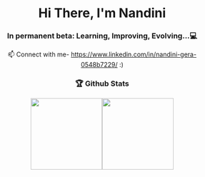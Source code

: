 <h1 align="center">Hi There, I'm Nandini</h1>
<h3 align="center">In permanent beta: Learning, Improving, Evolving...💻</h3>

<p align="center" style={{ textAlign: 'center' }}>
         📫 Connect with me-
  <a href="https://www.linkedin.com/in/nandini-gera-0548b7229/">https://www.linkedin.com/in/nandini-gera-0548b7229/</a> :)
</p>   

<h3 align="center">🏆 Github Stats</h3>   
<div align="center">
<img align="center" src="https://github-readme-stats.vercel.app/api?&count_private=true&include_all_commits=true&username=nandinigera&theme=tokyonight&hide_border=true&border_radius=50" height="160px" /><img src="https://streak-stats.demolab.com?user=nandinigera&theme=tokyonight&hide_border=true&border_radius=50" height="160px" align="center" />
<!-- <img src= "https://github-readme-stats.vercel.app/api/top-langs/?username=nandinigera&theme=tokyonight&hide_border=true&border_radius=50" height="160px"  align="center"/> -->
</div>
